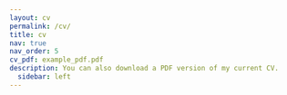 ```yaml
---
layout: cv
permalink: /cv/
title: cv
nav: true
nav_order: 5
cv_pdf: example_pdf.pdf
description: You can also download a PDF version of my current CV.
  sidebar: left
---
```

